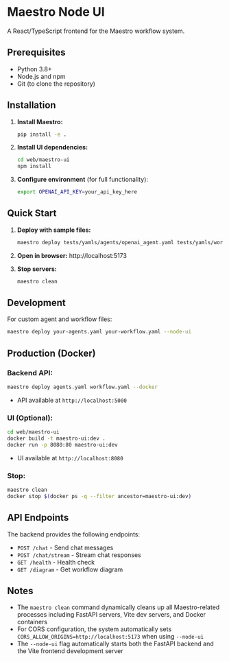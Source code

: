 # Maestro Node UI

A React/TypeScript frontend for the Maestro workflow system.

## Prerequisites

- Python 3.8+
- Node.js and npm
- Git (to clone the repository)

## Installation

1. **Install Maestro:**
   ```bash
   pip install -e .
   ```

2. **Install UI dependencies:**
   ```bash
   cd web/maestro-ui
   npm install
   ```

3. **Configure environment** (for full functionality):
   ```bash
   export OPENAI_API_KEY=your_api_key_here
   ```

## Quick Start

1. **Deploy with sample files:**
   ```bash
   maestro deploy tests/yamls/agents/openai_agent.yaml tests/yamls/workflows/openai_mcp_workflow.yaml --node-ui
   ```

2. **Open in browser:**
   http://localhost:5173

3. **Stop servers:**
   ```bash
   maestro clean
   ```

## Development

For custom agent and workflow files:

```bash
maestro deploy your-agents.yaml your-workflow.yaml --node-ui
```

## Production (Docker)

### Backend API:
```bash
maestro deploy agents.yaml workflow.yaml --docker
```
- API available at `http://localhost:5000`

### UI (Optional):
```bash
cd web/maestro-ui
docker build -t maestro-ui:dev .
docker run -p 8080:80 maestro-ui:dev
```
- UI available at `http://localhost:8080`

### Stop:
```bash
maestro clean
docker stop $(docker ps -q --filter ancestor=maestro-ui:dev)
```

## API Endpoints

The backend provides the following endpoints:

- `POST /chat` - Send chat messages
- `POST /chat/stream` - Stream chat responses  
- `GET /health` - Health check
- `GET /diagram` - Get workflow diagram

## Notes

- The `maestro clean` command dynamically cleans up all Maestro-related processes including FastAPI servers, Vite dev servers, and Docker containers
- For CORS configuration, the system automatically sets `CORS_ALLOW_ORIGINS=http://localhost:5173` when using `--node-ui`
- The `--node-ui` flag automatically starts both the FastAPI backend and the Vite frontend development server